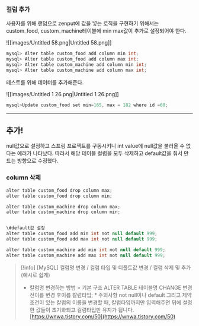 ### 컬럼 추가

사용자를 위해 랜덤으로 zenput에 값을 넣는 로직을 구현하기 위해서는 custom_food, custom_machine테이블에 min max값이 추가로 설정되어야 한다.

  

![[images/Untitled 58.png|Untitled 58.png]]

```Java
mysql> Alter table custom_food add column min int;
mysql> Alter table custom_food add column max int;
mysql> Alter table custom_machine add column min int;
mysql> Alter table custom_machine add column max int;
```

  

테스트를 위해 데이터를 추가해준다.

![[images/Untitled 1 26.png|Untitled 1 26.png]]

```Java
mysql>Update custom_food set min=165, max = 182 where id =60;
```

  

  

---

## 추가!

null값으로 설정하고 스프링 프로젝트를 구동시키니 int value에 null값을 불러올 수 없다는 에러가 나타났다. 따라서 해당 테이블 컬럼을 모두 삭제하고 default값을 줘서 만드는 방향으로 수정했다.

  

### column 삭제

```Java
alter table custom_food drop column max;
alter table custom_food drop column min;

alter table custom_machine drop column max;
alter table custom_machine drop column min;


\#default값 설정
alter table custom_food add min int not null default 999;
alter table custom_food add max int not null default 999;

alter table custom_machine add min int not null default 999;
alter table custom_machine add max int not null default 999;
```

  

  

  

> [!info] [MySQL] 컬럼명 변경 / 컬럼 타입 및 디폴트값 변경 / 컬럼 삭제 및 추가 (예시로 쉽게)  
> - 칼럼명 변경하는 방법 > 기본 구조 ALTER TABLE 테이블명 CHANGE 변경 전이름 변경 후이름 칼럼타입; * 주의사항 not null이나 default 그리고 제약조건이 있는 칼럼의 이름을 변경할 때, 칼럼타입까지만 입력해주면 뒤에 설정한 값들이 초기화되고 컬럼타입만 유지가 됩니다.  
> [https://wnwa.tistory.com/50](https://wnwa.tistory.com/50)